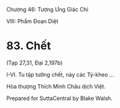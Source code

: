  

Chương 46: Tương Ưng Giác Chi

VIII: Phẩm Ðoạn Diệt

# 83\. Chết

(Tạp 27,31, Ðại 2,197b)

I-VI. Tu tập tưởng chết, này các Tỷ-kheo …

Hòa thượng Thích Minh Châu dịch Việt.

Prepared for SuttaCentral by Blake Walsh.
